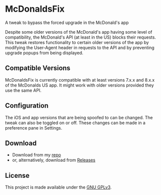 # McDonaldsFix

A tweak to bypass the forced upgrade in the McDonald's app

Despite some older versions of the McDonald's app having some level of compatibility, the McDonald's API (at least in the US) blocks their requests. This tweak restores functionality to certain older versions of the app by modifying the User-Agent header in requests to the API and by preventing upgrade popups from being displayed.

## Compatible Versions

McDonaldsFix is currently compatible with at least versions 7.x.x and 8.x.x of the McDonalds US app. It might work with older versions provided they use the same API.

## Configuration

The iOS and app versions that are being spoofed to can be changed. The tweak can also be toggled on or off. These changes can be made in a preference pane in Settings.

## Download

* Download from my [repo](https://repo.dimphoton.me/)
* or, alternatively, download from [Releases](https://github.com/dimphoton/McDonaldsFix/releases)

## License

This project is made available under the [GNU GPLv3](LICENSE).